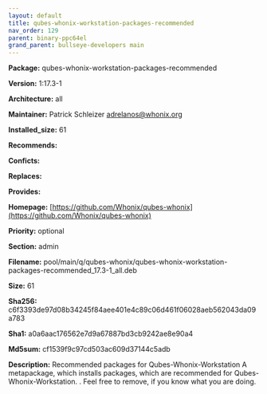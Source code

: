 ```yaml
---
layout: default
title: qubes-whonix-workstation-packages-recommended
nav_order: 129
parent: binary-ppc64el
grand_parent: bullseye-developers main
---
```


**Package:** qubes-whonix-workstation-packages-recommended

**Version:** 1:17.3-1

**Architecture:**  all

**Maintainer:**  Patrick Schleizer <adrelanos@whonix.org>

**Installed_size:**  61

**Recommends:**  

**Conficts:**  

**Replaces:**  

**Provides:**  

**Homepage:**  [https://github.com/Whonix/qubes-whonix](https://github.com/Whonix/qubes-whonix)

**Priority:**  optional

**Section:** admin

**Filename:**  pool/main/q/qubes-whonix/qubes-whonix-workstation-packages-recommended_17.3-1_all.deb

**Size:**  61

**Sha256:**  c6f3393de97d08b34245f84aee401e4c89c06d461f06028aeb562043da09a783

**Sha1:**  a0a6aac176562e7d9a67887bd3cb9242ae8e90a4

**Md5sum:**  cf1539f9c97cd503ac609d37144c5adb

**Description:** Recommended packages for Qubes-Whonix-Workstation
 A metapackage, which installs packages, which are recommended for
 Qubes-Whonix-Workstation.
 .
 Feel free to remove, if you know what you are doing.


